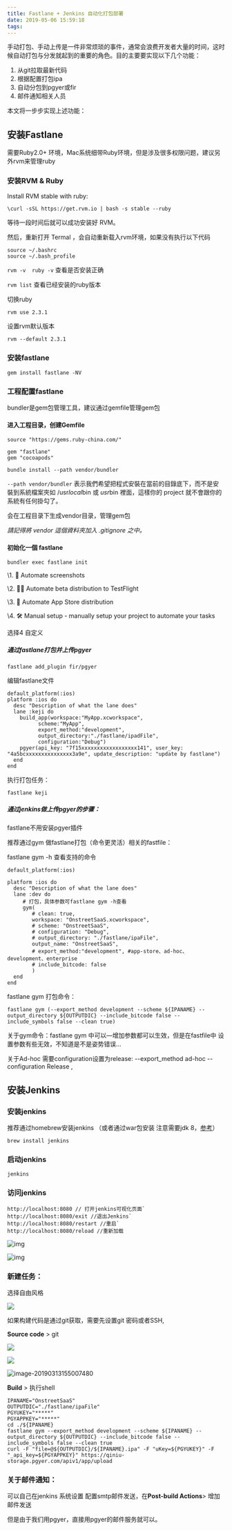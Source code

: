 ```yaml
---
title: Fastlane + Jenkins 自动化打包部署
date: 2019-05-06 15:59:18
tags:
---
```


手动打包、手动上传是一件非常烦琐的事件，通常会浪费开发者大量的时间，这时候自动打包与分发就起到的重要的角色。目的主要要实现以下几个功能：

1. 从git拉取最新代码
2. 根据配置打包ipa
3. 自动分包到pgyer或fir
4. 邮件通知相关人员


本文将一步步实现上述功能：

<!-- more -->

## 安装Fastlane

需要Ruby2.0+ 环境，Mac系统细带Ruby环境，但是涉及很多权限问题，建议另外rvm来管理ruby

### 安装RVM & Ruby

Install RVM stable with ruby:

```
\curl -sSL https://get.rvm.io | bash -s stable --ruby
```

等待一段时间后就可以成功安装好 RVM。

然后，重新打开 Termal ，会自动重新载入rvm环境，如果没有执行以下代码

```
source ~/.bashrc  
source ~/.bash_profile  
```

`rvm -v  ruby -v`  查看是否安装正确

`rvm list`  查看已经安装的ruby版本 

切换ruby

```
rvm use 2.3.1 
```

设置rvm默认版本

```
rvm --default 2.3.1
```

### 安装fastlane

```
gem install fastlane -NV
```

### 工程配置fastlane

bundler是gem包管理工具，建议通过gemfile管理gem包

#### 进入工程目录，创建Gemfile

```
source "https://gems.ruby-china.com/"
 
gem "fastlane"
gem "cocoapods"
```

```
bundle install --path vendor/bundler
```

`--path vendor/bundler` 表示我們希望把程式安裝在當前的目錄底下，而不是安裝到系統檔案夾如 /usr*local*bin 或 *usr*bin 裡面，這樣你的 project 就不會跟你的系統有任何掛勾了。

会在工程目录下生成vendor目录，管理gem包

*請記得將 vendor 這個資料夾加入 .gitignore 之中。*

#### 初始化一個 fastlane

```
bundler exec fastlane init
```

\1. 📸  Automate screenshots

\2. 👩‍✈️  Automate beta distribution to TestFlight

\3. 🚀  Automate App Store distribution

\4. 🛠  Manual setup - manually setup your project to automate your tasks

选择4 自定义



##### 通过fastlane打包并上传pgyer

```
fastlane add_plugin fir/pgyer
```

编辑fastlane文件

```
default_platform(:ios)
platform :ios do
  desc "Description of what the lane does"
  lane :keji do
    build_app(workspace:"MyApp.xcworkspace",
          scheme:"MyApp",
          export_method:"development",
          output_directory:"./fastlane/ipadFile",
          configuration:"Debug")
    pgyer(api_key: "7f15xxxxxxxxxxxxxxxxxx141", user_key: "4a5bcxxxxxxxxxxxxxxx3a9e", update_description: "update by fastlane")
  end
end
```

执行打包任务：

```
fastlane keji
```



##### 通过jenkins做上传pgyer的步骤：

fastlane不用安装pgyer插件

推荐通过gym 做fastlane打包（命令更灵活）相关的fastfile：

fastlane gym -h 查看支持的命令

```
default_platform(:ios)

platform :ios do
  desc "Description of what the lane does"
  lane :dev do
 	 # 打包，具体参数可fastlane gym -h查看
     gym(
     	# clean: true,
     	workspace: "OnstreetSaaS.xcworkspace",
     	# scheme: "OnstreetSaaS",
     	# configuration: "Debug",
     	# output_directory: "./fastlane/ipaFile",
     	output_name: "OnstreetSaaS",
     	# export_method:"development", #app-store、ad-hoc、development、enterprise
     	# include_bitcode: false
     	)
  end
end
```

fastlane gym 打包命令：

```
fastlane gym (--export_method development --scheme ${IPANAME} --output_directory ${OUTPUTDIC} --include_bitcode false --include_symbols false --clean true)
```

关于gym命令：fastlane gym 中可以—增加参数都可以生效，但是在fastfile中 设置参数有些无效，不知道是不是姿势错误…

关于Ad-hoc 需要configuration设置为release: --export_method ad-hoc --configuration Release  ,



## 安装Jenkins

### 安装jenkins
推荐通过homebrew安装jenkins （或者通过war包安装 注意需要jdk 8，[参考](https://www.pgyer.com/doc/view/jenkins_ios)）

```
brew install jenkins
```

### 启动jenkins

```
jenkins
```

### 访问jenkins

```
http://localhost:8080 // 打开jenkins可视化页面`
http://localhost:8080/exit //退出Jenkins`
http://localhost:8080/restart //重启`
http://localhost:8080/reload //重新加载

```

![img](http://pr2qnzw6t.bkt.clouddn.com/image/markdown/1212454-682a0b9af82d7eee.png)

![img](http://pr2qnzw6t.bkt.clouddn.com/image/markdown/1212454-61e6a345d4a73da4.png)

### 新建任务：

选择自由风格

![](http://pr2qnzw6t.bkt.clouddn.com/image/markdown/image-20190124152717237.png)

如果构建代码是通过git获取，需要先设置git 密码或者SSH,

**Source code** > git

![](http://pr2qnzw6t.bkt.clouddn.com/image/markdown/image-20190124153158039.png)

![](http://pr2qnzw6t.bkt.clouddn.com/image/markdown/image-20190124153216719.png)

![image-20190313155007480](http://pr2qnzw6t.bkt.clouddn.com/image/markdown/image-20190124153306761.png)

**Build** > 执行shell

```
IPANAME="OnstreetSaaS"
OUTPUTDIC="./fastlane/ipaFile"
PGYUKEY="*****"
PGYAPPKEY="*****"
cd ./${IPANAME}
fastlane gym --export_method development --scheme ${IPANAME} --output_directory ${OUTPUTDIC} --include_bitcode false --include_symbols false --clean true
curl -F "file=@${OUTPUTDIC}/${IPANAME}.ipa" -F "uKey=${PGYUKEY}" -F "_api_key=${PGYAPPKEY}" https://qiniu-storage.pgyer.com/apiv1/app/upload
```

### 关于邮件通知：

可以自己在jenkins 系统设置 配置smtp邮件发送，在**Post-build Actions**> 增加邮件发送

但是由于我们用pgyer，直接用pgyer的邮件服务就可以。